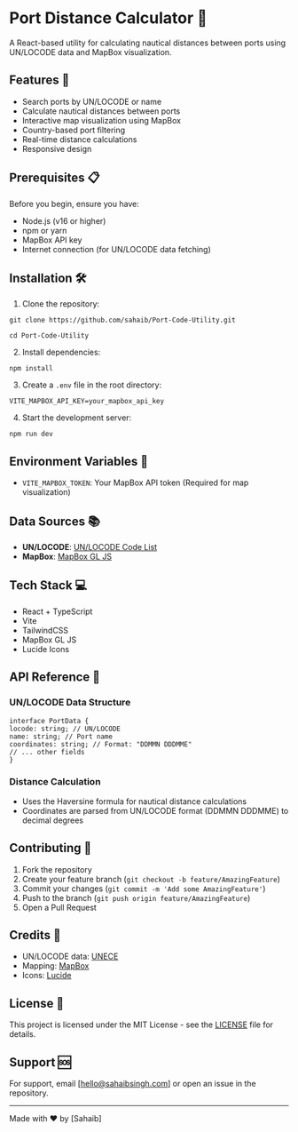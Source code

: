 # Port Distance Calculator 🚢

A React-based utility for calculating nautical distances between ports using UN/LOCODE data and MapBox visualization.

## Features 🌟

- Search ports by UN/LOCODE or name
- Calculate nautical distances between ports
- Interactive map visualization using MapBox
- Country-based port filtering
- Real-time distance calculations
- Responsive design

## Prerequisites 📋

Before you begin, ensure you have:
- Node.js (v16 or higher)
- npm or yarn
- MapBox API key
- Internet connection (for UN/LOCODE data fetching)

## Installation 🛠️

1. Clone the repository:
```
git clone https://github.com/sahaib/Port-Code-Utility.git
```

```
cd Port-Code-Utility
```

2. Install dependencies:
```
npm install
```

3. Create a `.env` file in the root directory:
```
VITE_MAPBOX_API_KEY=your_mapbox_api_key
```

4. Start the development server:
```
npm run dev
```

## Environment Variables 🔐

- `VITE_MAPBOX_TOKEN`: Your MapBox API token (Required for map visualization)

## Data Sources 📚

- **UN/LOCODE**: [UN/LOCODE Code List](https://unece.org/trade/cefact/unlocode-code-list-country-and-territory)
- **MapBox**: [MapBox GL JS](https://docs.mapbox.com/mapbox-gl-js/)

## Tech Stack 💻

- React + TypeScript
- Vite
- TailwindCSS
- MapBox GL JS
- Lucide Icons

## API Reference 📖

### UN/LOCODE Data Structure
```
interface PortData {
locode: string; // UN/LOCODE
name: string; // Port name
coordinates: string; // Format: "DDMMN DDDMME"
// ... other fields
}
```

### Distance Calculation
- Uses the Haversine formula for nautical distance calculations
- Coordinates are parsed from UN/LOCODE format (DDMMN DDDMME) to decimal degrees

## Contributing 🤝

1. Fork the repository
2. Create your feature branch (`git checkout -b feature/AmazingFeature`)
3. Commit your changes (`git commit -m 'Add some AmazingFeature'`)
4. Push to the branch (`git push origin feature/AmazingFeature`)
5. Open a Pull Request

## Credits 👏

- UN/LOCODE data: [UNECE](https://unece.org/)
- Mapping: [MapBox](https://www.mapbox.com/)
- Icons: [Lucide](https://lucide.dev/)

## License 📄

This project is licensed under the MIT License - see the [LICENSE](LICENSE) file for details.

## Support 🆘

For support, email [hello@sahaibsingh.com] or open an issue in the repository.

---

Made with ❤️ by [Sahaib]
